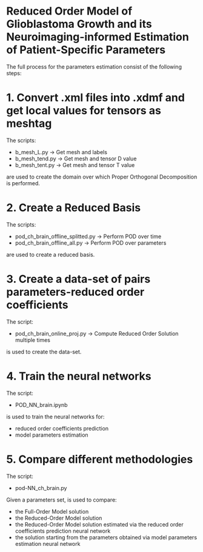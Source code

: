 # Reduced Order Model of Glioblastoma Growth and its Neuroimaging-informed Estimation of Patient-Specific Parameters

The full process for the parameters estimation consist of the following steps:

# 1. Convert .xml files into .xdmf and get local values for tensors as meshtag
The scripts:
- b_mesh_L.py -> Get mesh and labels
- b_mesh_tend.py -> Get mesh and tensor D value
- b_mesh_tent.py -> Get mesh and tensor T value

are used to create the domain over which Proper Orthogonal Decomposition is performed.

# 2. Create a Reduced Basis 
The scripts:
- pod_ch_brain_offline_splitted.py -> Perform POD over time
- pod_ch_brain_offline_all.py -> Perform POD over parameters

are used to create a reduced basis.

# 3. Create a data-set of pairs parameters-reduced order coefficients
The script:
- pod_ch_brain_online_proj.py -> Compute Reduced Order Solution multiple times

is used to create the data-set.

# 4. Train the neural networks
The script:
- POD_NN_brain.ipynb 

is used to train the neural networks for:
- reduced order coefficients prediction
- model parameters estimation

# 5. Compare different methodologies
The script:
- pod-NN_ch_brain.py

Given a parameters set, is used to compare:
- the Full-Order Model solution
- the Reduced-Order Model solution
- the Reduced-Order Model solution estimated via the reduced order coefficients prediction neural network
- the solution starting from the parameters obtained via model parameters estimation neural network 
